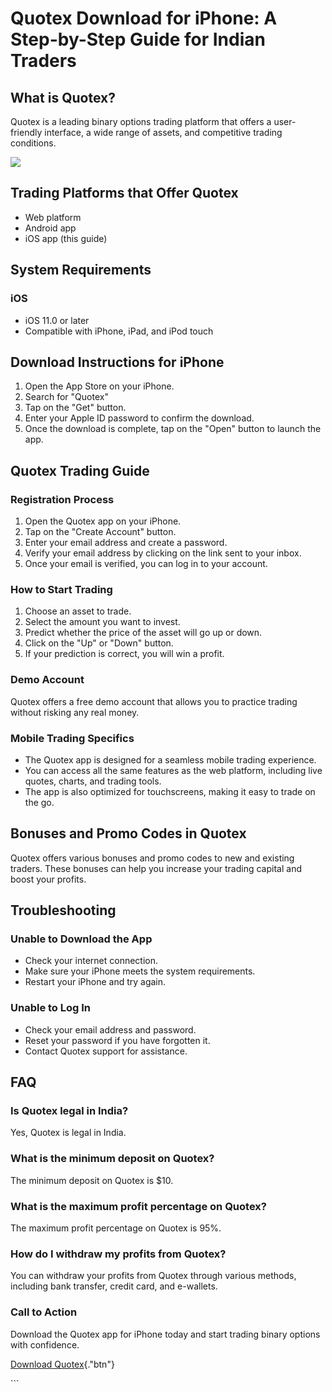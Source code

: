 # Quotex Download for iPhone: A Step-by-Step Guide for Indian Traders

## What is Quotex?

Quotex is a leading binary options trading platform that offers a
user-friendly interface, a wide range of assets, and competitive trading
conditions.

[![](https://static.quotex.io/files/5_en/300_250.jpg)](https://traff.sbs/brokerqxsignupf)

## Trading Platforms that Offer Quotex

-   Web platform
-   Android app
-   iOS app (this guide)

## System Requirements

### iOS

-   iOS 11.0 or later
-   Compatible with iPhone, iPad, and iPod touch

## Download Instructions for iPhone

1.  Open the App Store on your iPhone.
2.  Search for "Quotex"
3.  Tap on the "Get" button.
4.  Enter your Apple ID password to confirm the download.
5.  Once the download is complete, tap on the "Open" button to
    launch the app.

## Quotex Trading Guide

### Registration Process

1.  Open the Quotex app on your iPhone.
2.  Tap on the "Create Account" button.
3.  Enter your email address and create a password.
4.  Verify your email address by clicking on the link sent to your
    inbox.
5.  Once your email is verified, you can log in to your account.

### How to Start Trading

1.  Choose an asset to trade.
2.  Select the amount you want to invest.
3.  Predict whether the price of the asset will go up or down.
4.  Click on the "Up" or "Down" button.
5.  If your prediction is correct, you will win a profit.

### Demo Account

Quotex offers a free demo account that allows you to practice trading
without risking any real money.

### Mobile Trading Specifics

-   The Quotex app is designed for a seamless mobile trading experience.
-   You can access all the same features as the web platform, including
    live quotes, charts, and trading tools.
-   The app is also optimized for touchscreens, making it easy to trade
    on the go.

## Bonuses and Promo Codes in Quotex

Quotex offers various bonuses and promo codes to new and existing
traders. These bonuses can help you increase your trading capital and
boost your profits.

## Troubleshooting

### Unable to Download the App

-   Check your internet connection.
-   Make sure your iPhone meets the system requirements.
-   Restart your iPhone and try again.

### Unable to Log In

-   Check your email address and password.
-   Reset your password if you have forgotten it.
-   Contact Quotex support for assistance.

## FAQ

### Is Quotex legal in India?

Yes, Quotex is legal in India.

### What is the minimum deposit on Quotex?

The minimum deposit on Quotex is \$10.

### What is the maximum profit percentage on Quotex?

The maximum profit percentage on Quotex is 95%.

### How do I withdraw my profits from Quotex?

You can withdraw your profits from Quotex through various methods,
including bank transfer, credit card, and e-wallets.

### Call to Action

Download the Quotex app for iPhone today and start trading binary
options with confidence.

[Download Quotex](\%22https://traff.sbs/quotexonelink\%22){."btn"}

\`\`\`

